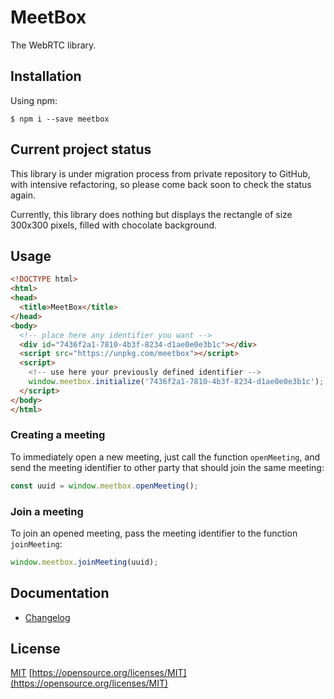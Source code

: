 # MeetBox

The WebRTC library.

## Installation

Using npm:

```
$ npm i --save meetbox
```

## Current project status

This library is under migration process from private repository to GitHub,
with intensive refactoring, so please come back soon to check the status again.

Currently, this library does nothing but displays the rectangle of size 300x300 pixels,
filled with chocolate background.

## Usage

```html
<!DOCTYPE html>
<html>
<head>
  <title>MeetBox</title>
</head>
<body>
  <!-- place here any identifier you want -->
  <div id="7436f2a1-7810-4b3f-8234-d1ae0e0e3b1c"></div>
  <script src="https://unpkg.com/meetbox"></script>
  <script>
    <!-- use here your previously defined identifier -->
    window.meetbox.initialize('7436f2a1-7810-4b3f-8234-d1ae0e0e3b1c');
  </script>
</body>
</html>
```

### Creating a meeting

To immediately open a new meeting, just call the function `openMeeting`,
and send the meeting identifier to other party that should join the same meeting:

```js
const uuid = window.meetbox.openMeeting();
```

### Join a meeting

To join an opened meeting, pass the meeting identifier to the function `joinMeeting`:  

```js
window.meetbox.joinMeeting(uuid);
```

## Documentation

- [Changelog](CHANGELOG.md)

## License

[MIT](LICENSE) [https://opensource.org/licenses/MIT](https://opensource.org/licenses/MIT)
